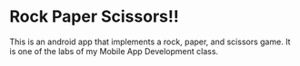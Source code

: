 # Rock Paper Scissors!!
  This is an android app that implements a rock, paper, and scissors game. It is one of the labs of my Mobile App Development class.
